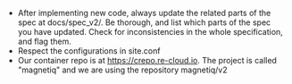 - After implementing new code, always update the related parts of the spec at docs/spec_v2/.  Be thorough, and list which parts of the spec you have updated. Check for inconsistencies in the whole specification, and flag them.
- Respect the configurations in site.conf
- Our container repo is at https://crepo.re-cloud.io. The project is called "magnetiq" and we are using the repository magnetiq/v2